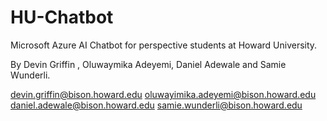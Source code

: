 # HU-Chatbot
Microsoft Azure AI Chatbot for perspective students at Howard University.

By Devin Griffin , Oluwaymika Adeyemi, Daniel Adewale and Samie Wunderli.


devin.griffin@bison.howard.edu
oluwayimika.adeyemi@bison.howard.edu
daniel.adewale@bison.howard.edu
samie.wunderli@bison.howard.edu

